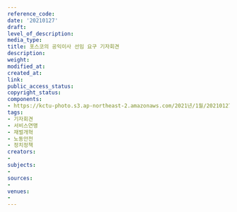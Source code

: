 ```yaml
---
reference_code: 
date: '20210127'
draft: 
level_of_description: 
media_type: 
title: 포스코의 공익이사 선임 요구 기자회견
description: 
weight: 
modified_at: 
created_at: 
link: 
public_access_status: 
copyright_status: 
components:
- https://kctu-photo.s3.ap-northeast-2.amazonaws.com/2021년/1월/20210127-포스코의+공익이사+선임+요구+기자회견_기자회견_서비스연맹_재벌개혁_노동안전_정치정책/photo_2021-01-27_11-04-11_1.jpg
tags:
- 기자회견
- 서비스연맹
- 재벌개혁
- 노동안전
- 정치정책
creators:
- 
subjects:
- 
sources:
- 
venues:
- 
---
```

